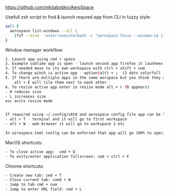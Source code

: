 

https://github.com/nikitabobko/AeroSpace

Usefull zsh script to find & launch requred app from CLI in fuzzy style:
```sh 
aa() {
  aerospace list-windows --all \
    |fzf --bind  'enter:execute(bash -c "aerospace focus --window-id {1}")+abort'
}
```


Window manager workflow:
```sh
1. Launch app using cmd + space
2. Example sublime app is open - launch second app firefox it launheex next to sublime
3. If needed move to its own workspace with ctrl + shift + num
4. To change wihch is active app - option(alt) + ;  (3 dots colorfull - not gray) 
5. If there are multiple apps in the same worspace but you think they are one after anoter 
    alt + E will tile them next to eaxh ather 
6. To resize active app enter in resize mode alt + r (R appears) 
- H reduces size
- L increases size 
esc exits resize mode


If required using ~/.config/skhd and aerospace config file app can be launced with custom shortcut:
- alt + T - terminal and it will go to first workspace
- alt + W - web browser it will go to workspace 2 etc

In airospace.toml config can be enforced that app will go 100% to specified workspace examples: https://github.com/vfedotovs/.config
```

MacOS shortcuts:
```sh
- To close active app:  cmd + Q
- To exits/enter application fullscreen: cmd + ctrl + F
```

Chrome shortcuts:
```sh
- Create new tab: cmd + T 
- Close current tab: comd + W 
- Jump to tab cmd + num
- Jump to enter URL field: cmd + L
```

